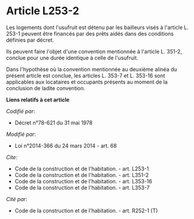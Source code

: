 # Article L253-2

Les logements dont l'usufruit est détenu par les bailleurs visés à l'article L. 253-1 peuvent être financés par des prêts
aidés dans des conditions définies par décret. 

Ils peuvent faire l'objet d'une convention mentionnée à l'article L. 351-2, conclue pour une durée identique à celle de
l'usufruit. 

Dans l'hypothèse où la convention mentionnée au deuxième alinéa du présent article est conclue, les articles L. 353-7 et L.
353-16 sont applicables aux locataires et occupants présents au moment de la conclusion de ladite convention.

**Liens relatifs à cet article**

_Codifié par_:

  - Décret n°78-621 du 31 mai 1978

_Modifié par_:

  - Loi n°2014-366 du 24 mars 2014 - art. 68

_Cite_:

  - Code de la construction et de l'habitation. - art. L253-1
  - Code de la construction et de l'habitation. - art. L351-2
  - Code de la construction et de l'habitation. - art. L353-16
  - Code de la construction et de l'habitation. - art. L353-7

_Cité par_:

  - Code de la construction et de l'habitation. - art. R252-1 (T)
